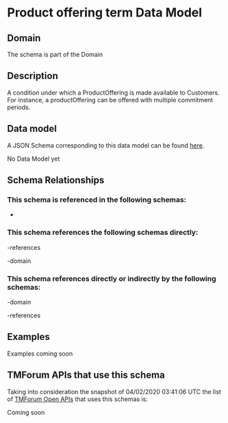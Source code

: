 # Product offering term Data Model

## Domain

The  schema is part of the  Domain

## Description

A condition under which a ProductOffering is made available to Customers. For instance, a productOffering can be offered with multiple commitment periods.

## Data model

A JSON Schema corresponding to this data model can be found
[here](https://github.com/tmforum-rand/schemas/blob/candidates/Product/ProductOfferingTerm.schema.json).

No Data Model yet

## Schema Relationships

### This schema is referenced in the following schemas:

-

### This schema references the following schemas directly:

-references

-domain

### This schema references directly or indirectly by the following schemas:

-domain

-references



## Examples

Examples coming soon

## TMForum APIs that use this schema

Taking into consideration the snapshot of 04/02/2020 03:41:06 UTC the list of [TMForum Open APIs](https://www.tmforum.org/open-apis/) that uses this schemas is:

Coming soon